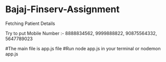 # Bajaj-Finserv-Assignment
 Fetching Patient Details

 Try to put Mobile Number :- 8888834562, 9999888822, 90875564332, 5647789023

 #The main file is app.js file
  #Run node app.js in your terminal or nodemon app.js

